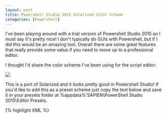 ```yaml
---
layout: post
title: Powershell Studio 2015 Solarized Color Scheme
categories: [Powershell]
---
```


 [Solarized]: /images/PSStudioSolarized.png

I've been playing around with a trial version of Powershell Studio 2015 an I must say it's pretty nice! I don't typically do GUIs with Powershell, but if I did this would be an amazing tool. Overall there are some great features that really provide some value if you need to move up to a professional editor.

I thought I'd share the color scheme I've been using for the script editor:

![][Solarized]

This is a port of Solarized and it looks pretty good in Powershell Studio! If you'd like to add this as a preset scheme just copy the text below and save it in your presets folder at %appdata%'SAPIEN\PowerShell Studio 2015\Editor Presets.

{% highlight XML %}
<Styles version="1" FontName="Lucida Console" FontSize="10" BackColor="FFFDF6E3" MarginColor="FFF0F0F0">
  <Style name="Text" Bold="False" Italic="False" Underline="False" ForeColor="FF268BD2" BackColor="FFFDF6E3" />
  <Style name="Cmdlet" Bold="False" Italic="False" Underline="False" ForeColor="FF586E75" BackColor="FFFDF6E3" />
  <Style name="Alias" Bold="True" Italic="False" Underline="False" ForeColor="FF0000FF" BackColor="0" />
  <Style name="Reserved Word" Bold="False" Italic="False" Underline="False" ForeColor="FF859900" BackColor="FFFDF6E3" />
  <Style name="Operator" Bold="False" Italic="False" Underline="False" ForeColor="FF93A1A1" BackColor="FFFDF6E3" />
  <Style name="Variable" Bold="False" Italic="False" Underline="False" ForeColor="FFCB4B16" BackColor="FFFDF6E3" />
  <Style name="Number" Bold="False" Italic="False" Underline="False" ForeColor="FF2AA198" BackColor="FFFDF6E3" />
  <Style name="String" Bold="False" Italic="False" Underline="False" ForeColor="FF2AA198" BackColor="FFFDF6E3" />
  <Style name="Comment" Bold="False" Italic="False" Underline="False" ForeColor="FF93A1A1" BackColor="FFFDF6E3" />
  <Style name="Function" Bold="False" Italic="False" Underline="False" ForeColor="FF586E75" BackColor="FFFDF6E3" />
  <Style name="Parameter" Bold="False" Italic="False" Underline="False" ForeColor="FFDC322F" BackColor="FFFDF6E3" />
  <Style name="Command As Parameter" Bold="False" Italic="False" Underline="False" ForeColor="FF00008B" BackColor="0" />
  <Style name="Code Snippet Field" Bold="False" Italic="False" Underline="False" ForeColor="0" BackColor="FFC8FFFF" />
  <Style name="Highlighted Reference" Bold="False" Italic="False" Underline="False" ForeColor="0" BackColor="FFC0C0C0" />
  <Style name="Type" Bold="False" Italic="False" Underline="False" ForeColor="FF6C71C4" BackColor="FFFDF6E3" />
  <Style name="Parameter Attribute" Bold="False" Italic="False" Underline="False" ForeColor="FFB58900" BackColor="FFFDF6E3" />
  <Style name="Unknown Command" Bold="False" Italic="False" Underline="False" ForeColor="FF657B83" BackColor="FFFDF6E3" />
  <Style name="External Tool" Bold="False" Italic="False" Underline="False" ForeColor="FF586E75" BackColor="0" />
</Styles>
{% endhighlight %}

NOTE: I used the font Source Code Pro from Adobe in the screenshot, but since this is not a Windows included font, I used Lucida Console in the preset file. Feel free to change this as you see fit.